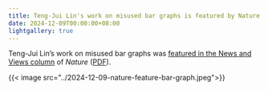 ```yaml
---
title: Teng-Jui Lin's work on misused bar graphs is featured by Nature.
date: 2024-12-09T00:00:00+08:00
lightgallery: true
---
```


Teng-Jui Lin’s work on misused bar graphs was [featured in the News and Views column](https://doi.org/10.1038/d41586-024-03996-w) of *Nature* ([PDF](2024-12-09-nature-feature-bar-graph.pdf)).

{{< image src="../2024-12-09-nature-feature-bar-graph.jpeg">}}
